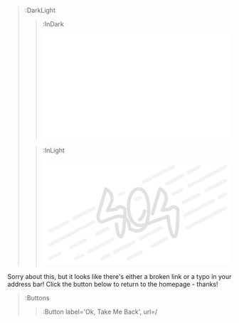 > :DarkLight
>
> > :InDark
> >
> > ![Banner](/img/404-dark.svg)
>
> > :InLight
> >
> > ![Banner](/img/404.svg)

Sorry about this, but it looks like there's either a broken link or a typo in your address bar! Click the button below to return to the homepage - thanks!

> :Buttons
>
> > :Button label='Ok, Take Me Back', url=/
